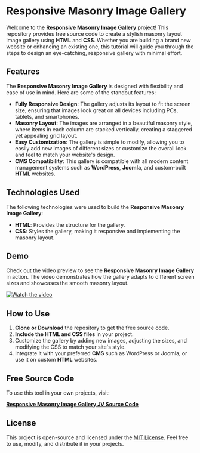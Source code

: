 # Responsive Masonry Image Gallery

Welcome to the [**Responsive Masonry Image Gallery**](https://jvcodes.com/masonry-image-gallery) project! This repository provides free source code to create a stylish masonry layout image gallery using **HTML** and **CSS**. Whether you are building a brand new website or enhancing an existing one, this tutorial will guide you through the steps to design an eye-catching, responsive gallery with minimal effort.

## Features

The **Responsive Masonry Image Gallery** is designed with flexibility and ease of use in mind. Here are some of the standout features:

- **Fully Responsive Design**: The gallery adjusts its layout to fit the screen size, ensuring that images look great on all devices including PCs, tablets, and smartphones.
- **Masonry Layout**: The images are arranged in a beautiful masonry style, where items in each column are stacked vertically, creating a staggered yet appealing grid layout.
- **Easy Customization**: The gallery is simple to modify, allowing you to easily add new images of different sizes or customize the overall look and feel to match your website's design.
- **CMS Compatibility**: This gallery is compatible with all modern content management systems such as **WordPress**, **Joomla**, and custom-built **HTML** websites.

## Technologies Used

The following technologies were used to build the **Responsive Masonry Image Gallery**:

- **HTML**: Provides the structure for the gallery.
- **CSS**: Styles the gallery, making it responsive and implementing the masonry layout.

## Demo

Check out the video preview to see the **Responsive Masonry Image Gallery** in action. The video demonstrates how the gallery adapts to different screen sizes and showcases the smooth masonry layout.

[![Watch the video](https://img.youtube.com/vi/dN39qOsAW2k/0.jpg)](https://www.youtube.com/watch?v=dN39qOsAW2k)

## How to Use

1. **Clone or Download** the repository to get the free source code.
2. **Include the HTML and CSS files** in your project.
3. Customize the gallery by adding new images, adjusting the sizes, and modifying the CSS to match your site's style.
4. Integrate it with your preferred **CMS** such as WordPress or Joomla, or use it on custom **HTML** websites.

## Free Source Code

To use this tool in your own projects, visit:

[**Responsive Masonry Image Gallery JV Source Code**](https://jvcodes.com/masonry-image-gallery)

## License

This project is open-source and licensed under the [MIT License](LICENSE). Feel free to use, modify, and distribute it in your projects.
